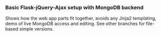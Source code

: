 ### Basic Flask-jQuery-Ajax setup with MongoDB backend
Shows how the web app parts fit together, avoids any Jinja2 templating, demo
of live MongoDB access and editing. See other branches for file-based simple
versions.
